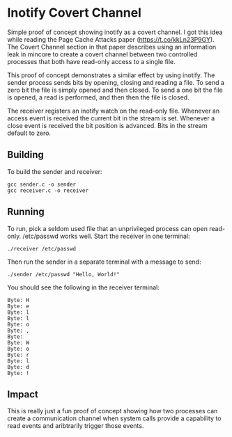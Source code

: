 Inotify Covert Channel
======================

Simple proof of concept showing inotify as a covert channel. I got this idea
while reading the Page Cache Attacks paper (https://t.co/kkLn23P9GY).
The Covert Channel section in that paper describes using an information leak
in mincore to create a covert channel between two controlled processes that
both have read-only access to a single file.

This proof of concept demonstrates a similar effect by using inotify. The
sender process sends bits by opening, closing and reading a file. To send
a zero bit the file is simply opened and then closed. To send a one bit
the file is opened, a read is performed, and then then the file is closed.

The receiver registers an inotify watch on the read-only file. Whenever an
access event is received the current bit in the stream is set. Whenever a
close event is received the bit position is advanced. Bits in the stream
default to zero.

Building
--------

To build the sender and receiver:

```
gcc sender.c -o sender
gcc receiver.c -o receiver
```

Running
-------

To run, pick a seldom used file that an unprivileged process can open
read-only. /etc/passwd works well. Start the receiver in one terminal:

```
./receiver /etc/passwd
```

Then run the sender in a separate terminal with a message to send:

```
./sender /etc/passwd "Hello, World!"
```

You should see the following in the receiver terminal:

```
Byte: H
Byte: e
Byte: l
Byte: l
Byte: o
Byte: ,
Byte:
Byte: W
Byte: o
Byte: r
Byte: l
Byte: d
Byte: !
```

Impact
------

This is really just a fun proof of concept showing how two processes
can create a communication channel when system calls provide a
capability to read events and aribtrarily trigger those events.
